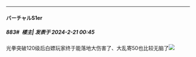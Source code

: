 ﻿
*****

####  バーチャルS1er  
##### 883#         楼主| 发表于 2024-2-21 00:45

光拳突破120级后白嫖玩家终于能落地大伤害了、大乱寄50也比较无脑了<img src="https://static.saraba1st.com/image/smiley/face2017/067.png" referrerpolicy="no-referrer">

